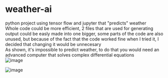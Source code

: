 # weather-ai
python project using tensor flow and jupyter that "predicts" weather   
Whole code could be more efficient, 2 files that are used for generating output could be easly made into one bigger, some parts of the code are also unused, but because of the fact that the code worked fine when I tried it, I decided that changing it would be unnecesary  
As shown, it's impossible to predict weather, to do that you would need an advanced computer that solves complex differential equations  
![image](https://github.com/wojciech-baraniak/weather-ai/assets/62776667/55d5e317-1b65-463b-a72b-ea41abd9c1dc)  
  
![image](https://github.com/wojciech-baraniak/weather-ai/assets/62776667/fbebc28b-33b8-4525-8e13-320f1c3488d9)
